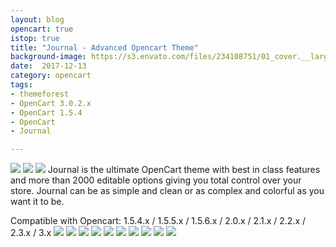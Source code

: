 ```yaml
---
layout: blog
opencart: true
istop: true
title: "Journal - Advanced Opencart Theme"
background-image: https://s3.envato.com/files/234108751/01_cover.__large_preview.png
date:  2017-12-13
category: opencart
tags:
- themeforest
- OpenCart 3.0.2.x
- OpenCart 1.5.4
- OpenCart
- Journal

---
```

 
 ![](https://s3.envato.com/files/234108751/01_cover.__large_preview.png)
 ![](https://www.journal-theme.com/_assets/preview/_1.jpg?v1)
 ![](https://www.journal-theme.com/_assets/preview/up.png?v1)
 Journal is the ultimate OpenCart theme with best in class features and more than 2000 editable options giving you total control over your store. Journal can be as simple and clean or as complex and colorful as you want it to be.
 
 Compatible with Opencart: 1.5.4.x / 1.5.5.x / 1.5.6.x / 2.0.x / 2.1.x / 2.2.x / 2.3.x / 3.x
![](https://camo.envatousercontent.com/451b4bbcdce8dbedbf9ab81c31b91882d401d22d/687474703a2f2f6a6f75726e616c2e6469676974616c2d6174656c6965722e636f6d2f707265766965772f61646d696e2d62746e2e706e67)
![](https://camo.envatousercontent.com/3bcac04268209e3984f042dadc0ee1495b72f236/687474703a2f2f6a6f75726e616c2e6469676974616c2d6174656c6965722e636f6d2f707265766965772f656d7074792e706e67)
![](https://www.journal-theme.com/_assets/preview/rev2.jpg?v1)
![](https://camo.envatousercontent.com/63f9a0afb2b15acfe05ec46ffa152d638a0f443b/687474703a2f2f6a6f75726e616c2e6469676974616c2d6174656c6965722e636f6d2f707265766965772f76696473322e706e67)
![](https://camo.envatousercontent.com/cbb4df6e4eee978cc15a1fffd6c1e4523d8e159d/687474703a2f2f6a6f75726e616c2e6469676974616c2d6174656c6965722e636f6d2f707265766965772f666c796f75742e6a7067)
![](https://camo.envatousercontent.com/92091848aeeeb5a7265a8973150e5248cf4bf8b6/687474703a2f2f6a6f75726e616c2e6469676974616c2d6174656c6965722e636f6d2f707265766965772f636865636b2e706e67)
![](https://camo.envatousercontent.com/cbf1b08b6b75770c4e879eeb67611f99d7674cf5/687474703a2f2f6a6f75726e616c2e6469676974616c2d6174656c6965722e636f6d2f707265766965772f6e65772d322e332e706e67)
![](https://camo.envatousercontent.com/dfb58e07a036fdb201a155c5e5127ef2c33de7a2/687474703a2f2f6a6f75726e616c2e6469676974616c2d6174656c6965722e636f6d2f707265766965772f6e65772e706e67)
![](https://camo.envatousercontent.com/0aba79bb1b0cb190466bc61add550c8c549fc59e/687474703a2f2f6a6f75726e616c2e6469676974616c2d6174656c6965722e636f6d2f707265766965772f696e74726f2e6a7067)
![](https://camo.envatousercontent.com/0640b964389da8a31db24c698d0cd9a1a5fba493/687474703a2f2f6a6f75726e616c2e6469676974616c2d6174656c6965722e636f6d2f707265766965772f6d6f64756c65732e706e67)
